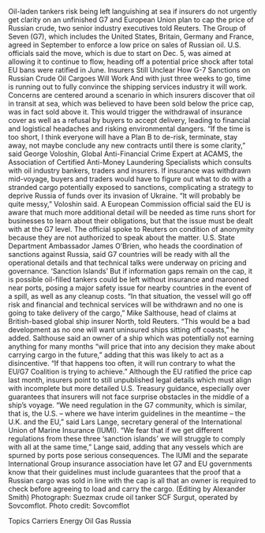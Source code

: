 Oil-laden tankers risk being left languishing at sea if insurers do not urgently get clarity on an unfinished G7 and European Union plan to cap the price of Russian crude, two senior industry executives told Reuters.
The Group of Seven (G7), which includes the United States, Britain, Germany and France, agreed in September to enforce a low price on sales of Russian oil.
U.S. officials said the move, which is due to start on Dec. 5, was aimed at allowing it to continue to flow, heading off a potential price shock after total EU bans were ratified in June.
Insurers Still Unclear How G-7 Sanctions on Russian Crude Oil Cargoes Will Work
And with just three weeks to go, time is running out to fully convince the shipping services industry it will work.
Concerns are centered around a scenario in which insurers discover that oil in transit at sea, which was believed to have been sold below the price cap, was in fact sold above it.
This would trigger the withdrawal of insurance cover as well as a refusal by buyers to accept delivery, leading to financial and logistical headaches and risking environmental dangers.
“If the time is too short, I think everyone will have a Plan B to de-risk, terminate, stay away, not maybe conclude any new contracts until there is some clarity,” said George Voloshin, Global Anti-Financial Crime Expert at ACAMS, the Association of Certified Anti-Money Laundering Specialists which consults with oil industry bankers, traders and insurers.
If insurance was withdrawn mid-voyage, buyers and traders would have to figure out what to do with a stranded cargo potentially exposed to sanctions, complicating a strategy to deprive Russia of funds over its invasion of Ukraine.
“It will probably be quite messy,” Voloshin said.
A European Commission official said the EU is aware that much more additional detail will be needed as time runs short for businesses to learn about their obligations, but that the issue must be dealt with at the G7 level.
The official spoke to Reuters on condition of anonymity because they are not authorized to speak about the matter.
U.S. State Department Ambassador James O’Brien, who heads the coordination of sanctions against Russia, said G7 countries will be ready with all the operational details and that technical talks were underway on pricing and governance.
‘Sanction Islands’
But if information gaps remain on the cap, it is possible oil-filled tankers could be left without insurance and marooned near ports, posing a major safety issue for nearby countries in the event of a spill, as well as any cleanup costs.
“In that situation, the vessel will go off risk and financial and technical services will be withdrawn and no one is going to take delivery of the cargo,” Mike Salthouse, head of claims at British-based global ship insurer North, told Reuters.
“This would be a bad development as no one will want uninsured ships sitting off coasts,” he added.
Salthouse said an owner of a ship which was potentially not earning anything for many months “will price that into any decision they make about carrying cargo in the future,” adding that this was likely to act as a disincentive.
“If that happens too often, it will run contrary to what the EU/G7 Coalition is trying to achieve.”
Although the EU ratified the price cap last month, insurers point to still unpublished legal details which must align with incomplete but more detailed U.S. Treasury guidance, especially over guarantees that insurers will not face surprise obstacles in the middle of a ship’s voyage.
“We need regulation in the G7 community, which is similar, that is, the U.S. – where we have interim guidelines in the meantime – the U.K. and the EU,” said Lars Lange, secretary general of the International Union of Marine Insurance (IUMI).
“We fear that if we get different regulations from these three ‘sanction islands’ we will struggle to comply with all at the same time,” Lange said, adding that any vessels which are spurned by ports pose serious consequences.
The IUMI and the separate International Group insurance association have let G7 and EU governments know that their guidelines must include guarantees that the proof that a Russian cargo was sold in line with the cap is all that an owner is required to check before agreeing to load and carry the cargo.
(Editing by Alexander Smith)
Photograph: Suezmax crude oil tanker SCF Surgut, operated by Sovcomflot. Photo credit: Sovcomflot

Topics
Carriers
Energy
Oil Gas
Russia
